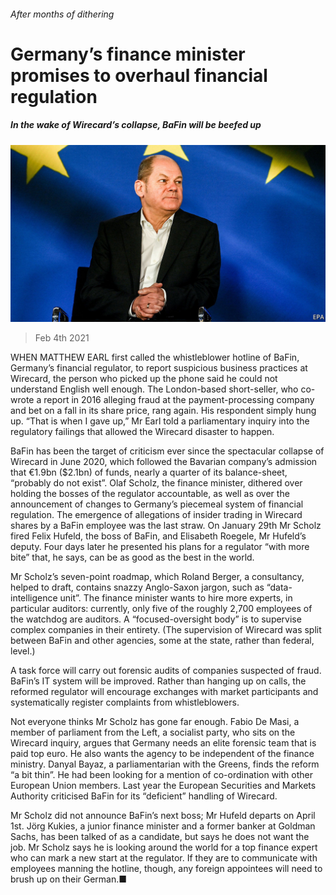 ###### After months of dithering

# Germany’s finance minister promises to overhaul financial regulation 

##### In the wake of Wirecard’s collapse, BaFin will be beefed up 

![image](images/20210206_fnp507.jpg) 

> Feb 4th 2021 


WHEN MATTHEW EARL first called the whistleblower hotline of BaFin, Germany’s financial regulator, to report suspicious business practices at Wirecard, the person who picked up the phone said he could not understand English well enough. The London-based short-seller, who co-wrote a report in 2016 alleging fraud at the payment-processing company and bet on a fall in its share price, rang again. His respondent simply hung up. “That is when I gave up,” Mr Earl told a parliamentary inquiry into the regulatory failings that allowed the Wirecard disaster to happen.


BaFin has been the target of criticism ever since the spectacular collapse of Wirecard in June 2020, which followed the Bavarian company’s admission that €1.9bn ($2.1bn) of funds, nearly a quarter of its balance-sheet, “probably do not exist”. Olaf Scholz, the finance minister, dithered over holding the bosses of the regulator accountable, as well as over the announcement of changes to Germany’s piecemeal system of financial regulation. The emergence of allegations of insider trading in Wirecard shares by a BaFin employee was the last straw. On January 29th Mr Scholz fired Felix Hufeld, the boss of BaFin, and Elisabeth Roegele, Mr Hufeld’s deputy. Four days later he presented his plans for a regulator “with more bite” that, he says, can be as good as the best in the world.



Mr Scholz’s seven-point roadmap, which Roland Berger, a consultancy, helped to draft, contains snazzy Anglo-Saxon jargon, such as “data-intelligence unit”. The finance minister wants to hire more experts, in particular auditors: currently, only five of the roughly 2,700 employees of the watchdog are auditors. A “focused-oversight body” is to supervise complex companies in their entirety. (The supervision of Wirecard was split between BaFin and other agencies, some at the state, rather than federal, level.)


A task force will carry out forensic audits of companies suspected of fraud. BaFin’s IT system will be improved. Rather than hanging up on calls, the reformed regulator will encourage exchanges with market participants and systematically register complaints from whistleblowers.


Not everyone thinks Mr Scholz has gone far enough. Fabio De Masi, a member of parliament from the Left, a socialist party, who sits on the Wirecard inquiry, argues that Germany needs an elite forensic team that is paid top euro. He also wants the agency to be independent of the finance ministry. Danyal Bayaz, a parliamentarian with the Greens, finds the reform “a bit thin”. He had been looking for a mention of co-ordination with other European Union members. Last year the European Securities and Markets Authority criticised BaFin for its “deficient” handling of Wirecard.


Mr Scholz did not announce BaFin’s next boss; Mr Hufeld departs on April 1st. Jörg Kukies, a junior finance minister and a former banker at Goldman Sachs, has been talked of as a candidate, but says he does not want the job. Mr Scholz says he is looking around the world for a top finance expert who can mark a new start at the regulator. If they are to communicate with employees manning the hotline, though, any foreign appointees will need to brush up on their German.■


